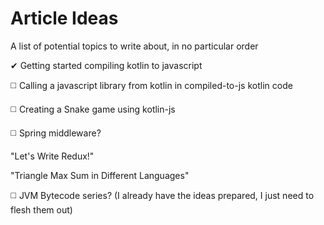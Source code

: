 # Article Ideas
A list of potential topics to write about, in no particular order

✔ Getting started compiling kotlin to javascript

◻️ Calling a javascript library from kotlin in compiled-to-js kotlin code

◻️ Creating a Snake game using kotlin-js

◻️ Spring middleware?

 "Let's Write Redux!"
 
 "Triangle Max Sum in Different Languages"

◻️ JVM Bytecode series? (I already have the ideas prepared, I just need to flesh them out)
